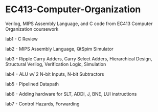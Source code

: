 # EC413-Computer-Organization
Verilog, MIPS Assembly Language, and C code from EC413 Computer Organization coursework

lab1 - C Review

lab2 - MIPS Assembly Language, QtSpim Simulator

lab3 - Ripple Carry Adders, Carry Select Adders, Hierarchical Design, Structural Verilog, Verification Logic, Simulation

lab4 - ALU w/ 2 N-bit Inputs, N-bit Subtractors

lab5 - Pipelined Datapath

lab6 - Adding hardware for SLT, ADDI, J, BNE, LUI instructions

lab7 - Control Hazards, Forwarding
